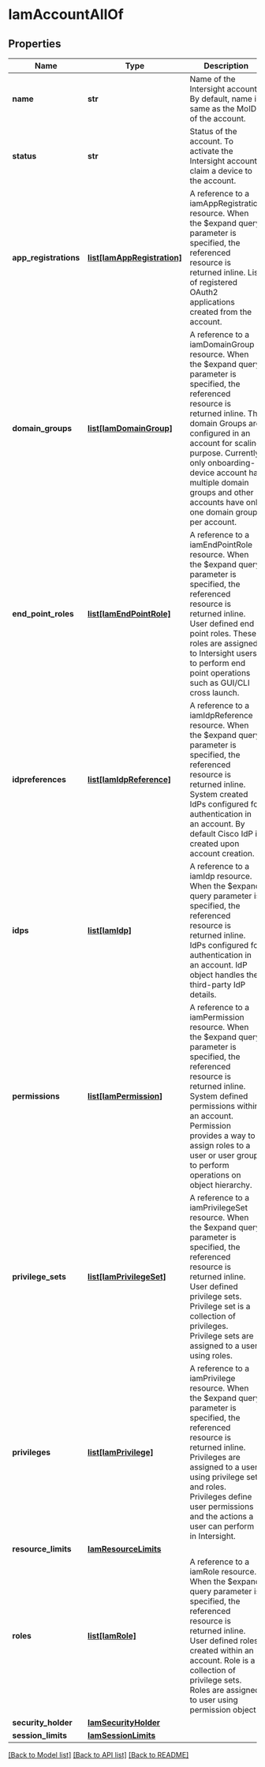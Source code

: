 # IamAccountAllOf

## Properties
Name | Type | Description | Notes
------------ | ------------- | ------------- | -------------
**name** | **str** | Name of the Intersight account. By default, name is same as the MoID of the account.   | [optional] 
**status** | **str** | Status of the account. To activate the Intersight account, claim a device to the account.    | [optional] [readonly] 
**app_registrations** | [**list[IamAppRegistration]**](IamAppRegistration.md) | A reference to a iamAppRegistration resource. When the $expand query parameter is specified, the referenced resource is returned inline. List of registered OAuth2 applications created from the account.  | [optional] [readonly] 
**domain_groups** | [**list[IamDomainGroup]**](IamDomainGroup.md) | A reference to a iamDomainGroup resource. When the $expand query parameter is specified, the referenced resource is returned inline. The domain Groups are configured in an account for scaling purpose. Currently, only onboarding-device account has multiple domain groups and other accounts have only one domain group per account.  | [optional] [readonly] 
**end_point_roles** | [**list[IamEndPointRole]**](IamEndPointRole.md) | A reference to a iamEndPointRole resource. When the $expand query parameter is specified, the referenced resource is returned inline. User defined end point roles. These roles are assigned to Intersight users to perform end point operations such as GUI/CLI cross launch.  | [optional] [readonly] 
**idpreferences** | [**list[IamIdpReference]**](IamIdpReference.md) | A reference to a iamIdpReference resource. When the $expand query parameter is specified, the referenced resource is returned inline. System created IdPs configured for authentication in an account. By default Cisco IdP is created upon account creation.  | [optional] [readonly] 
**idps** | [**list[IamIdp]**](IamIdp.md) | A reference to a iamIdp resource. When the $expand query parameter is specified, the referenced resource is returned inline. IdPs configured for authentication in an account. IdP object handles the third-party IdP details.  | [optional] [readonly] 
**permissions** | [**list[IamPermission]**](IamPermission.md) | A reference to a iamPermission resource. When the $expand query parameter is specified, the referenced resource is returned inline. System defined permissions within an account. Permission provides a way to assign roles to a user or user group to perform operations on object hierarchy.  | [optional] [readonly] 
**privilege_sets** | [**list[IamPrivilegeSet]**](IamPrivilegeSet.md) | A reference to a iamPrivilegeSet resource. When the $expand query parameter is specified, the referenced resource is returned inline. User defined privilege sets. Privilege set is a collection of privileges. Privilege sets are assigned to a user using roles.  | [optional] [readonly] 
**privileges** | [**list[IamPrivilege]**](IamPrivilege.md) | A reference to a iamPrivilege resource. When the $expand query parameter is specified, the referenced resource is returned inline. Privileges are assigned to a user using privilege sets and roles. Privileges define user permissions and the actions a user can perform in Intersight.  | [optional] [readonly] 
**resource_limits** | [**IamResourceLimits**](.md) |  | [optional] 
**roles** | [**list[IamRole]**](IamRole.md) | A reference to a iamRole resource. When the $expand query parameter is specified, the referenced resource is returned inline. User defined roles created within an account. Role is a collection of privilege sets. Roles are assigned to user using permission object.  | [optional] [readonly] 
**security_holder** | [**IamSecurityHolder**](.md) |  | [optional] 
**session_limits** | [**IamSessionLimits**](.md) |  | [optional] 

[[Back to Model list]](../README.md#documentation-for-models) [[Back to API list]](../README.md#documentation-for-api-endpoints) [[Back to README]](../README.md)


